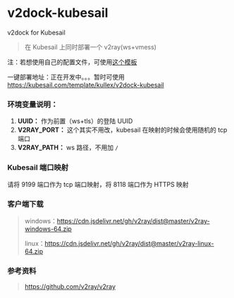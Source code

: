 # v2dock-kubesail

v2dock for Kubesail

> 在 Kubesail 上同时部署一个 v2ray(ws+vmess)

注：若想使用自己的配置文件，可使用[这个模板](https://kubesail.com/template/bclswl0827/v2ray)

一键部署地址：正在开发中。。。暂时可使用 
https://kubesail.com/template/kullex/v2dock-kubesail

### 环境变量说明：

1. **UUID：** 作为前置（ws+tls）的登陆 UUID
3. **V2RAY_PORT：** 这个其实不用改，kubesail 在映射的时候会使用随机的 tcp 端口
4. **V2RAY_PATH：** ws 路径，不用加 `/`


### Kubesail 端口映射

请将 9199 端口作为 tcp 端口映射，将 8118 端口作为 HTTPS 映射

### 客户端下载
>  windows：https://cdn.jsdelivr.net/gh/v2ray/dist@master/v2ray-windows-64.zip
>
> linux：https://cdn.jsdelivr.net/gh/v2ray/dist@master/v2ray-linux-64.zip

### 参考资料

> https://github.com/v2ray/v2ray

